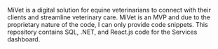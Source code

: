MiVet is a digital solution for equine veterinarians to connect with their clients and streamline veterinary care. 
MiVet is an MVP and due to the proprietary nature of the code, I can only provide code snippets. This repository contains SQL, .NET, and React.js code for the Services dashboard.
